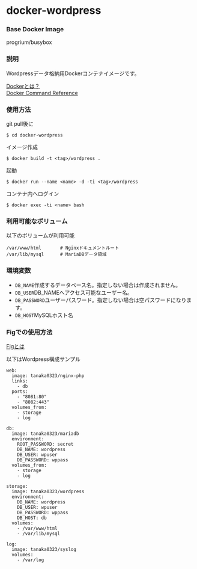 # docker-wordpress

### Base Docker Image

progrium/busybox

### 説明

Wordpressデータ格納用Dockerコンテナイメージです。

[Dockerとは？](https://docs.docker.com/ "Dockerとは？")  
[Docker Command Reference](https://docs.docker.com/reference/commandline/cli/ "Docker Command Reference")

### 使用方法

git pull後に

    $ cd docker-wordpress

イメージ作成

    $ docker build -t <tag>/wordpress .

起動

    $ docker run --name <name> -d -ti <tag>/wordpress

コンテナ内へログイン

    $ docker exec -ti <name> bash

### 利用可能なボリューム

以下のボリュームが利用可能

    /var/www/html       # Nginxドキュメントルート
    /var/lib/mysql      # MariaDBデータ領域

### 環境変数

- <code>DB_NAME</code>作成するデータベース名。指定しない場合は作成されません。
- <code>DB_USER</code>DB_NAMEへアクセス可能なユーザー名。
- <code>DB_PASSWORD</code>ユーザーパスワード。指定しない場合は空パスワードになります。
- <code>DB_HOST</code>MySQLホスト名

### Figでの使用方法

[Figとは](http://www.fig.sh/ "Figとは")  

以下はWordpress構成サンプル

    web:
      image: tanaka0323/nginx-php
      links:
        - db
      ports:
        - "8081:80"
        - "8082:443"
      volumes_from:
        - storage
        - log

    db:
      image: tanaka0323/mariadb
      environment:
        ROOT_PASSWORD: secret
        DB_NAME: wordpress
        DB_USER: wpuser
        DB_PASSWORD: wppass
      volumes_from:
        - storage
        - log

    storage:
      image: tanaka0323/wordpress
      environment:
        DB_NAME: wordpress
        DB_USER: wpuser
        DB_PASSWORD: wppass
        DB_HOST: db
      volumes:
        - /var/www/html
        - /var/lib/mysql

    log:
      image: tanaka0323/syslog
      volumes:
        - /var/log